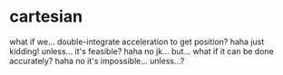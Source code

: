# cartesian
what if we... double-integrate acceleration to get position? haha just kidding! unless... it's feasible? haha no jk... but... what if it can be done accurately? haha no it's impossible... unless...?
